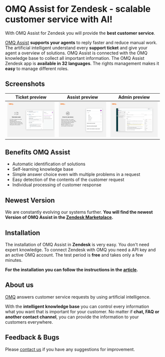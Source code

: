 # OMQ Assist for Zendesk - scalable customer service with AI!

With OMQ Assist for Zendesk you will provide the **best customer service**.

[OMQ Assist](https://www.omq.ai/products/assist/) **supports your agents** to reply faster and reduce manual work. The artificial intelligent understand every **support ticket** and give your agent a overview of solutions. OMQ Assist is connected with the OMQ knowledge base to collect all important information. The OMQ Assist Zendesk app is **available in 32 languages**. The rights management makes it **easy** to manage different roles.

## Screenshots

Ticket preview | Assist preview | Admin preview
------------ | ------------- | ----------------
![Ticket preview](assets/screenshot-0.png) | ![Assist preview](assets/screenshot-1.png) | ![Admin preview](assets/screenshot-2.png)


## Benefits OMQ Assist

 - Automatic identification of solutions 
 - Self-learning knowledge base
 - Simple answer choice even with multiple problems in a request 
 - Easy detection of the contents of the customer request 
 - Individual processing of customer response


## Newest Version

We are constantly evolving our systems further. 
**You will find the newest Version of OMQ Assist in the [Zendesk Marketplace](https://www.zendesk.com/apps/support/omq-assist/?q=mkp_omq).**


## Installation

The installation of OMQ Assist in **Zendesk** is very easy. You don't need expert knowledge. To connect Zendesk with OMQ you need a API key and an active OMQ account. The test period is **free** and takes only a few minutes.

**For the installation you can follow the instructions in the [article](https://www.omq.ai/blog/zendesk-omq-assist/).**


## About us

[OMQ](http://www.omq.ai/) answers customer service requests by using artificial intelligence.

With the **intelligent knowledge base** you can control every information what you want that is important for your customer. No matter if **chat, FAQ or another contact channel**, you can provide the information to your customers everywhere.


## Feedback & Bugs

Please [contact us](https://www.omq.ai/company/contact/) if you have any suggestions for improvement.
